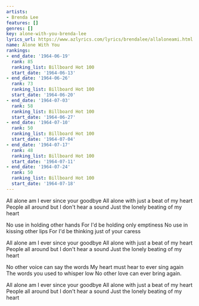 ```yaml
---
artists:
- Brenda Lee
features: []
genres: []
key: alone-with-you-brenda-lee
lyrics_url: https://www.azlyrics.com/lyrics/brendalee/allaloneami.html
name: Alone With You
rankings:
- end_date: '1964-06-19'
  rank: 85
  ranking_list: Billboard Hot 100
  start_date: '1964-06-13'
- end_date: '1964-06-26'
  rank: 73
  ranking_list: Billboard Hot 100
  start_date: '1964-06-20'
- end_date: '1964-07-03'
  rank: 58
  ranking_list: Billboard Hot 100
  start_date: '1964-06-27'
- end_date: '1964-07-10'
  rank: 50
  ranking_list: Billboard Hot 100
  start_date: '1964-07-04'
- end_date: '1964-07-17'
  rank: 48
  ranking_list: Billboard Hot 100
  start_date: '1964-07-11'
- end_date: '1964-07-24'
  rank: 50
  ranking_list: Billboard Hot 100
  start_date: '1964-07-18'
---
```


All alone am I ever since your goodbye
All alone with just a beat of my heart
People all around but I don't hear a sound
Just the lonely beating of my heart

No use in holding other hands
For I'd be holding only emptiness
No use in kissing other lips
For I'd be thinking just of your caress

All alone am I ever since your goodbye
All alone with just a beat of my heart
People all around but I don't hear a sound
Just the lonely beating of my heart

No other voice can say the words
My heart must hear to ever sing again
The words you used to whisper low
No other love can ever bring again.

All alone am I ever since your goodbye
All alone with just a beat of my heart
People all around but I don't hear a sound
Just the lonely beating of my heart




